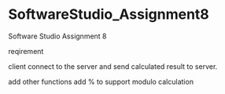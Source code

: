 # SoftwareStudio_Assignment8

Software Studio Assignment 8

reqirement

client connect to the server and send calculated result to server.

add other functions
add % to support modulo calculation

